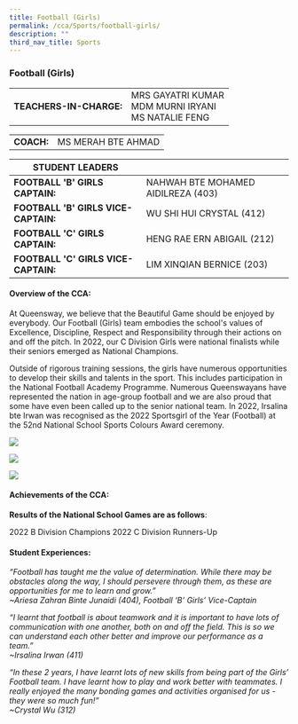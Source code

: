 ```yaml
---
title: Football (Girls)
permalink: /cca/Sports/football-girls/
description: ""
third_nav_title: Sports
---
```

### Football (Girls)

|  	|  	|
|---	|---	|
| **TEACHERS-IN-CHARGE:** 	| MRS GAYATRI KUMAR<br>MDM MURNI IRYANI<BR>MS NATALIE FENG|

|  	|  	|
|---	|---	|
| **COACH:** 	| MS MERAH BTE AHMAD 	|

| STUDENT LEADERS 	|  	|
|---	|---	|
| **FOOTBALL 'B' GIRLS CAPTAIN:** 	| NAHWAH BTE MOHAMED AIDILREZA (403)	|
| **FOOTBALL 'B' GIRLS VICE-CAPTAIN:** 	| WU SHI HUI CRYSTAL (412)	|
| **FOOTBALL 'C' GIRLS CAPTAIN:** 	| HENG RAE ERN ABIGAIL (212)	|
| **FOOTBALL 'C' GIRLS VICE-CAPTAIN:** 	| LIM XINQIAN BERNICE (203)|

#### Overview of the CCA: 

At Queensway, we believe that the Beautiful Game should be enjoyed by everybody. Our Football (Girls) team embodies the school's values of Excellence, Discipline, Respect and Responsibility through their actions on and off the pitch. In 2022, our C Division Girls were national finalists while their seniors emerged as National Champions.

Outside of rigorous training sessions, the girls have numerous opportunities to develop their skills and talents in the sport. This includes participation in the National Football Academy Programme. Numerous Queenswayans have represented the nation in age-group football and we are also proud that some have even been called up to the senior national team. In 2022, Irsalina bte Irwan was recognised as the 2022 Sportsgirl of the Year (Football) at the 52nd National School Sports Colours Award ceremony. 

<img src="https://drive.google.com/uc?export=view&id=1DQqmtVFxa7bCHL1bbG978tZuqJs0CPQp"><BR>

<img src="https://drive.google.com/uc?export=view&id=1ayrilAnxHIloGipN-B_WFY80ychwAJGu"><BR>

<img src="https://drive.google.com/uc?export=view&id=14t-kHgZPdQWwgoQDuuvHdFgcKLudMPCS">


#### Achievements of the CCA:

**Results of the National School Games are as follows**:

2022 B Division Champions
2022 C Division Runners-Up

#### Student Experiences:

*“Football has taught me the value of determination. While there may be obstacles along the way, I should persevere through them, as these are opportunities for me to learn and grow.” 
<br> ~Ariesa Zahran Binte Junaidi (404), Football ‘B’ Girls’ Vice-Captain*

  

*“I learnt that football is about teamwork and it is important to have lots of communication with one another, both on and off the field. This is so we can understand each other better and improve our performance as a team.” 
<br> ~Irsalina Irwan (411)*


*“In these 2 years, I have learnt lots of new skills from being part of the Girls’ Football team. I have learnt how to play and work better with teammates. I really enjoyed the many bonding games and activities organised for us - they were so much fun!”
<br>~Crystal Wu (312)*